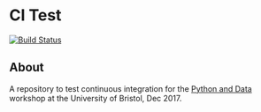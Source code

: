 # CI Test

[![Build Status](https://travis-ci.com/llionevans/grid.svg?token=DHaNtzdxFUFtUW63xg8C?branch=main)](https://travis-ci.com/llionevans/grid)

## About
A repository to test continuous integration for the [Python and Data](http://chryswoods.com/python_and_data)
workshop at the University of Bristol, Dec 2017.
